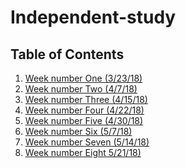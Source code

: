 # Independent-study
## Table of Contents
1) [Week number One (3/23/18)](/WeekOne.md)
2) [Week number Two (4/7/18)](WeekTwo.md)
3) [Week number Three (4/15/18)](WeekThree.md)
4) [Week number Four (4/22/18)](WeekFour.md)
4) [Week number Five (4/30/18)](WeekFive.md)
4) [Week number Six (5/7/18)](WeekSix.md)
4) [Week number Seven (5/14/18)](WeekSeven.md)
4) [Week number Eight 5/21/18)](WeekEight.md)
